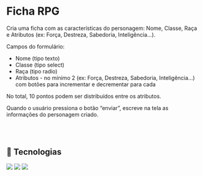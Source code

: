 # Ficha RPG

Cria uma ficha com as características do personagem: Nome, Classe, Raça e Atributos (ex: Força, Destreza, Sabedoria, Inteligência...). 

Campos do formulário: 

<ul>
<li>	Nome (tipo texto)</li>
<li>	Classe (tipo select)</li>
<li>	Raça (tipo radio)</li>
<li>	Atributos - no mínimo 2 (ex: Força, Destreza, Sabedoria, Inteligência...) com botões para incrementar e decrementar para cada</li>
</ul>

No total, 10 pontos podem ser distribuídos entre os atributos.

Quando o usuário pressiona o botão “enviar”, escreve na tela as informações do personagem criado. 

<br><br>
## 🚀 Tecnologias
<div>
  <img loading="lazy" src="https://img.shields.io/badge/HTML5-E34F26?style=for-the-badge&logo=html5&logoColor=white">  
  <img loading="lazy" src="https://img.shields.io/badge/JavaScript-323330?style=for-the-badge&logo=javascript&logoColor=F7DF1E">  
  <img loading="lazy" src="https://img.shields.io/badge/CSS3-1572B6?style=for-the-badge&logo=css3&logoColor=white">
</div>
